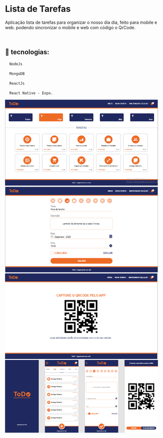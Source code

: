# Lista de Tarefas
  Aplicação lista de tarefas para organizar o nosso dia dia, feito para mobile e web.
  podendo sincronizar o mobile e web com código o QrCode.</p>
 <br>
 ## 🚀 tecnologias: <br>
      NodeJs
      
      MongoDB 
      
      ReactJs
      
      React Native - Expo. 
   
 
![Imagem 1](https://github.com/devronildo/todo/blob/master/imagem1.png)
![Imagem 2](https://github.com/devronildo/todo/blob/master/imagem2.png)
![Imagem 3](https://github.com/devronildo/todo/blob/master/imagem3.png)
![Imagem 3](https://github.com/devronildo/todo/blob/master/imagem4.png)


